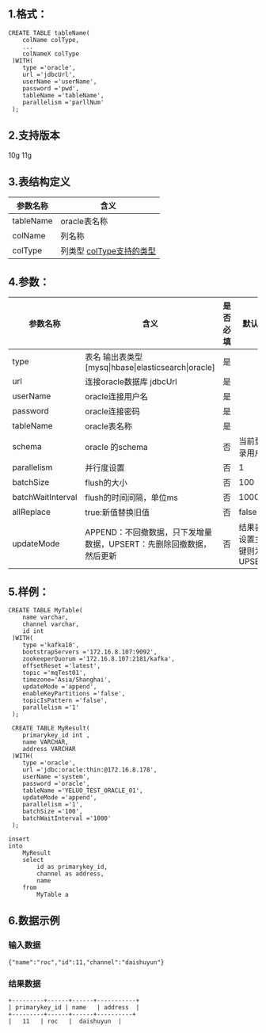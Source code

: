 ## 1.格式：
```
CREATE TABLE tableName(
    colName colType,
    ...
    colNameX colType
 )WITH(
    type ='oracle',
    url ='jdbcUrl',
    userName ='userName',
    password ='pwd',
    tableName ='tableName',
    parallelism ='parllNum'
 );

```

## 2.支持版本
  10g 11g
 
## 3.表结构定义
 
|参数名称|含义|
|----|---|
| tableName| oracle表名称|
| colName | 列名称|
| colType | 列类型 [colType支持的类型](docs/colType.md)|

## 4.参数：

|参数名称|含义|是否必填|默认值|
|----|----|----|----|
|type |表名 输出表类型[mysq&#124;hbase&#124;elasticsearch&#124;oracle]|是||
|url | 连接oracle数据库 jdbcUrl |是||
|userName | oracle连接用户名 |是||
| password | oracle连接密码|是||
| tableName | oracle表名称|是||
| schema | oracle 的schema|否|当前登录用户|
| parallelism | 并行度设置|否|1|
| batchSize | flush的大小|否|100|
| batchWaitInterval | flush的时间间隔，单位ms|否|1000|
| allReplace | true:新值替换旧值|否|false|
| updateMode | APPEND：不回撤数据，只下发增量数据，UPSERT：先删除回撤数据，然后更新|否|结果表设置主键则为UPSERT|

  
## 5.样例：
```
CREATE TABLE MyTable(
    name varchar,
    channel varchar,
    id int
 )WITH(
    type ='kafka10',
    bootstrapServers ='172.16.8.107:9092',
    zookeeperQuorum ='172.16.8.107:2181/kafka',
    offsetReset ='latest',
    topic ='mqTest01',
    timezone='Asia/Shanghai',
    updateMode ='append',
    enableKeyPartitions ='false',
    topicIsPattern ='false',
    parallelism ='1'
 );

 CREATE TABLE MyResult(
    primarykey_id int ,
    name VARCHAR,
    address VARCHAR
 )WITH(
    type ='oracle',
    url ='jdbc:oracle:thin:@172.16.8.178',
    userName ='system',
    password ='oracle',
    tableName ='YELUO_TEST_ORACLE_01',
    updateMode ='append',
    parallelism ='1',
    batchSize ='100',
    batchWaitInterval ='1000'
 );

insert          
into
    MyResult
    select
        id as primarykey_id,
        channel as address,
        name                                         
    from
        MyTable a       
 ```

## 6.数据示例
### 输入数据
```
{"name":"roc","id":11,"channel":"daishuyun"}
```
### 结果数据
```
+---------+------+------+-----------+
| primarykey_id | name   | address  |
+---------+------+------+----------+
|   11   | roc   |  daishuyun  |
```